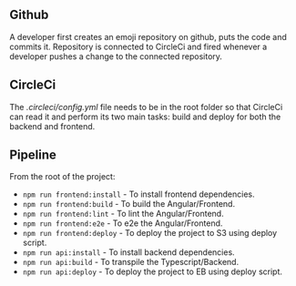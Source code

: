 ## Github
A developer first creates an emoji repository on github, puts the code and commits it.
Repository is connected to CircleCi and fired whenever a developer pushes a change to the connected repository.

## CircleCi
The *.circleci/config.yml* file needs to be in the root folder so that CircleCi can read it and perform its two main tasks: build and deploy for both the backend and frontend.

## Pipeline

From the root of the project:
- `npm run frontend:install`    - To install frontend dependencies.
- `npm run frontend:build`      - To build the Angular/Frontend.
- `npm run frontend:lint`       - To lint the Angular/Frontend.
- `npm run frontend:e2e`        - To e2e the Angular/Frontend.
- `npm run frontend:deploy`     - To deploy the project to S3 using deploy script.
- `npm run api:install`         - To install backend dependencies.
- `npm run api:build`           - To transpile the Typescript/Backend.
- `npm run api:deploy`          - To deploy the project to EB using deploy script.

